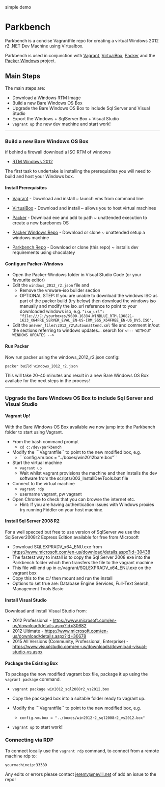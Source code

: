 simple demo
# Parkbench

Parkbench is a concise Vagrantfile repo for creating a virtual Windows 2012 r2 .NET Dev Machine using Virtualbox.

Parkbench is used in conjunction with [Vagrant](https://www.vagrantup.com/downloads.html), 
[VirtualBox](https://www.virtualbox.org/wiki/Downloads), 
[Packer](https://www.packer.io/downloads.html) and the 
[Packer Windows](https://github.com/joefitzgerald/packer-windows) project.  


## Main Steps

The main steps are:

* Download a Windows RTM Image
* Build a new Bare Windows OS Box
* Upgrade the Bare Windows OS Box to include Sql Server and Visual Studio
* Export the Windows + SqlServer Box + Visual Studio
* ```vagrant up``` the new dev machine and start work!

***

### Build a new Bare Windows OS Box

if behind a firewall download a ISO RTM of windows

 * [RTM Windows 2012](http://download.microsoft.com/download/6/2/A/62A76ABB-9990-4EFC-A4FE-C7D698DAEB96/9600.16384.WINBLUE_RTM.130821-1623_X64FRE_SERVER_EVAL_EN-US-IRM_SSS_X64FREE_EN-US_DV5.ISO)

The first task to undertake is installing the prerequisites you will need to build and host your Windows box.  

#### Install Prerequisites

* [Vagrant](https://www.vagrantup.com/downloads.html) - Download and install 
  ~ launch vms from command line 

* [VirtualBox](https://www.virtualbox.org/wiki/Downloads) - Download and install
  ~ allows you to host virtual machines

* [Packer](https://www.packer.io/downloads.html) - Download exe and add to path
  ~ unattended execution to create a new barebones OS 

* [Packer Windows Repo](https://github.com/joefitzgerald/packer-windows) - Download or clone
 ~ unattended setup a windows machine

* [Parkbench Repo](https://github.com/JeremyNevill/parkbench) - Download or clone (this repo)
~ installs dev requirements using chocolatey

#### Configure Packer-Windows

* Open the Packer-Windows folder in Visual Studio Code (or your favourite editor)
* Edit the ```windows_2012_r2.json``` file and 
  * Remove the vmware-iso builder section
  * OPTIONAL STEP: If you are unable to download the windows ISO as part of the packer build (try below) then download the windows iso manually and modify the iso_url reference to point to your downloaded windows iso, e.g.  ```"iso_url": "file:///C:/yourboxes/9600.16384.WINBLUE_RTM.130821-1623_X64FRE_SERVER_EVAL_EN-US-IRM_SSS_X64FREE_EN-US_DV5.ISO",```
* Edit the ```answer_files\2012_r2\Autounattend.xml``` file and comment in/out the sections referring to windows updates... search for ```<!-- WITHOUT WINDOWS UPDATES -->```


#### Run Packer

Now run packer using the windows_2012_r2.json config:

```
packer build windows_2012_r2.json
```

This will take 20-40 minutes and result in a new Bare Windows OS Box availabe for the next steps in the process!

*** 


### Upgrade the Bare Windows OS Box to include Sql Server and Visual Studio

#### Vagrant Up!

With the Bare Windows OS Box available we now jump into the Parkbench folder to start using Vagrant.

* From the bash command prompt
  * ```cd c:/dev/parkbench```
* Modify the ```Vagrantfile`` to point to the new modified box, e.g.
  * ```config.vm.box = "../boxes/win2012bare.box"``
* Start the virtual machine
  * ```vagrant up```
  * Wait whilst vagrant provisions the machine and then installs the dev software from the scripts/003_InstallDevTools.bat file
* Connect to the virtual machine
  *  ```vagrant rdp```
  * username vagrant, pw vagrant
* Open Chrome to check that you can browse the internet etc. 
  * Hint: If you are having authentication issues with Windows proxies try running Fiddler on your host machine.
  
  
#### Install Sql Server 2008 R2

For a well specced but free to use version of SqlServer we use the SqlServer2008r2 Express Edition available for free from Microsoft

* Download SQLEXPRADV_x64_ENU.exe from https://www.microsoft.com/en-us/download/details.aspx?id=30438
* The fastest way to install is to copy the Sql Server 2008 exe into the Parkbench folder which then transfers the file to the vagrant machine
* This file will end up in c:/vagrant/SQLEXPRADV_x64_ENU.exe on the vagrant box
* Copy this to the c:/ then mount and run the install
* Options to set true are: Database Engine Services, Full-Text Search, Management Tools Basic

  
#### Install Visual Studio  

Download and install Visual Studio from:
* 2012 Professional - https://www.microsoft.com/en-us/download/details.aspx?id=30682
* 2012 Ultimate - https://www.microsoft.com/en-us/download/details.aspx?id=30678
* 2015 All Versions (Community, Professional, Enterprise) - https://www.visualstudio.com/en-us/downloads/download-visual-studio-vs.aspx


#### Package the Existing Box
To package the now modified vagrant box file, package it up using the ```vagrant package``` command.

* ```vagrant package win2012_sql2008r2_vs2012.box```

* Copy the packaged box into a suitable folder ready to vagrant up.
* Modify the ```Vagrantfile`` to point to the new modified box, e.g.
  * ```config.vm.box = "../boxes/win2012r2_sql2008r2_vs2012.box"```
* ```vagrant up``` to start work! 


### Connecting via RDP

To connect locally use the ```vagrant rdp``` command, to connect from a remote machine rdp to:
```
yourmachineip:33389
```

Any edits or errors please contact jeremy@nevill.net of add an issue to the repo! 

